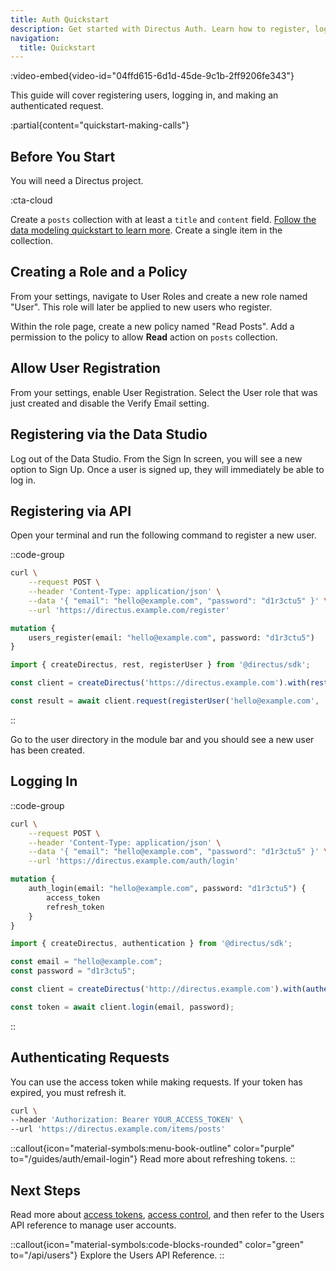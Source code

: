 ```yaml
---
title: Auth Quickstart
description: Get started with Directus Auth. Learn how to register, login, create users, and make authenticated requests.
navigation:
  title: Quickstart
---
```


:video-embed{video-id="04ffd615-6d1d-45de-9c1b-2ff9206fe343"}

This guide will cover registering users, logging in, and making an authenticated request.

:partial{content="quickstart-making-calls"}

## Before You Start

You will need a Directus project.

:cta-cloud

Create a `posts` collection with at least a `title` and `content` field. [Follow the data modeling quickstart to learn more](/guides/data-model/quickstart). Create a single item in the collection.

## Creating a Role and a Policy

From your settings, navigate to User Roles and create a new role named "User". This role will later be applied to new users who register.

Within the role page, create a new policy named "Read Posts". Add a permission to the policy to allow **Read** action on `posts` collection.

## Allow User Registration

From your settings, enable User Registration. Select the User role that was just created and disable the Verify Email setting.

## Registering via the Data Studio

Log out of the Data Studio. From the Sign In screen, you will see a new option to Sign Up. Once a user is signed up, they will immediately be able to log in.

## Registering via API

Open your terminal and run the following command to register a new user.

::code-group
```bash [Terminal]
curl \
	--request POST \
	--header 'Content-Type: application/json' \
	--data '{ "email": "hello@example.com", "password": "d1r3ctu5" }' \
	--url 'https://directus.example.com/register'
```

```graphql [GraphQL]
mutation {
	users_register(email: "hello@example.com", password: "d1r3ctu5")
}
```

```js [SDK]
import { createDirectus, rest, registerUser } from '@directus/sdk';

const client = createDirectus('https://directus.example.com').with(rest());

const result = await client.request(registerUser('hello@example.com', 'd1r3ctu5'));
```
::

Go to the user directory in the module bar and you should see a new user has been created.

## Logging In

::code-group
```bash [Terminal]
curl \
	--request POST \
	--header 'Content-Type: application/json' \
	--data '{ "email": "hello@example.com", "password": "d1r3ctu5" }' \
	--url 'https://directus.example.com/auth/login'
```

```graphql [GraphQL]
mutation {
	auth_login(email: "hello@example.com", password: "d1r3ctu5") {
		access_token
		refresh_token
	}
}
```

```js [SDK]
import { createDirectus, authentication } from '@directus/sdk';

const email = "hello@example.com";
const password = "d1r3ctu5";

const client = createDirectus('http://directus.example.com').with(authentication());

const token = await client.login(email, password);
```
::

## Authenticating Requests

You can use the access token while making requests. If your token has expired, you must refresh it.

```bash [Terminal]
curl \
--header 'Authorization: Bearer YOUR_ACCESS_TOKEN' \
--url 'https://directus.example.com/items/posts'
```

::callout{icon="material-symbols:menu-book-outline" color="purple" to="/guides/auth/email-login"}
Read more about refreshing tokens.
::

## Next Steps

Read more about [access tokens](/guides/auth/tokens-cookies), [access control](/guides/auth/access-control), and then refer to the Users API reference to manage user accounts.

::callout{icon="material-symbols:code-blocks-rounded" color="green" to="/api/users"}
Explore the Users API Reference.
::
